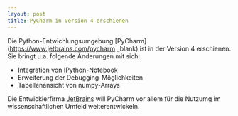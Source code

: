 ```yaml
---
layout: post
title: PyCharm in Version 4 erschienen
---
```


Die Python-Entwichlungsumgebung [PyCharm](https://www.jetbrains.com/pycharm _blank) ist in der Version 4 erschienen. Sie bringt u.a. folgende Änderungen mit sich:

* Integration von IPython-Notebook 
* Erweiterung der Debugging-Möglichkeiten
* Tabellenansicht von numpy-Arrays

Die Entwicklerfirma [JetBrains](https://www.jetbrains.com) will PyCharm vor allem für die Nutzumg im wissenschaftlichen Umfeld weiterentwickeln.

